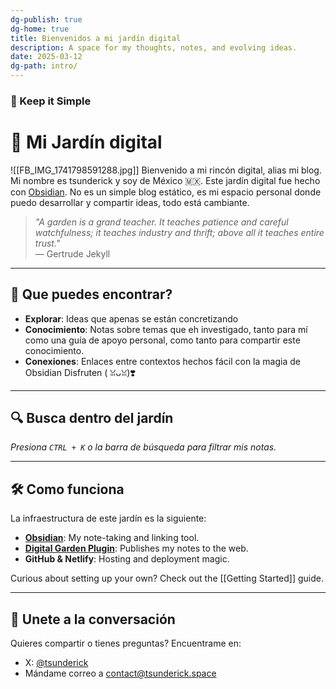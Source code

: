 ```yaml
---
dg-publish: true
dg-home: true
title: Bienvenidos a mi jardín digital
description: A space for my thoughts, notes, and evolving ideas.
date: 2025-03-12
dg-path: intro/
---
```

### 🧉 Keep it Simple
# 🌱 Mi Jardín digital 
![[FB_IMG_1741798591288.jpg]]
Bienvenido a mi rincón digital, alias mi blog. Mi nombre es tsunderick y soy de México 🇲🇽. Este jardín digital fue hecho con  [Obsidian](https://obsidian.md). No es un simple blog estático, es mi espacio personal donde puedo desarrollar y compartir ideas, todo está cambiante.

> *"A garden is a grand teacher. It teaches patience and careful watchfulness; it teaches industry and thrift; above all it teaches entire trust."*  
> — Gertrude Jekyll

---

## 🌟 Que puedes encontrar?

- **Explorar**: Ideas que apenas se están concretizando 
- **Conocimiento**: Notas sobre temas que eh investigado, tanto para mí como una guía de apoyo personal, como tanto para compartir este conocimiento.
- **Conexiones**: Enlaces entre contextos hechos fácil con la magia de Obsidian
Disfruten ( ꈍᴗꈍ)❣️

---

## 🔍 Busca dentro del jardín 
*Presiona `CTRL + K` o la barra de búsqueda para filtrar mis notas.*

---

## 🛠️ Como funciona
La infraestructura de este jardín es la siguiente:
- **[Obsidian](https://obsidian.md)**: My note-taking and linking tool.
- **[Digital Garden Plugin](https://dg-docs.ole.dev/)**: Publishes my notes to the web.
- **GitHub & Netlify**: Hosting and deployment magic.

Curious about setting up your own? Check out the [[Getting Started]] guide.

---

## 💬 Unete a la conversación 
Quieres compartir o tienes preguntas? Encuentrame en:
* X: [@tsunderick](https://x.com/tsunderick) 
* Mándame correo a contact@tsunderick.space
